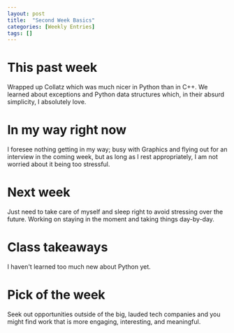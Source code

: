 ```yaml
---
layout: post
title:  "Second Week Basics"
categories: [Weekly Entries]
tags: []
---
```


# This past week

Wrapped up Collatz which was much nicer in Python than in C++. We learned about exceptions and Python data structures which, in their absurd simplicity, I absolutely love.

# In my way right now

I foresee nothing getting in my way; busy with Graphics and flying out for an interview in the coming week, but as long as I rest appropriately, I am not worried about it being too stressful.

# Next week

Just need to take care of myself and sleep right to avoid stressing over the future. Working on staying in the moment and taking things day-by-day.

# Class takeaways

I haven't learned too much new about Python yet.

# Pick of the week

Seek out opportunities outside of the big, lauded tech companies and you might find work that is more engaging, interesting, and meaningful.